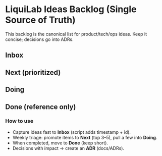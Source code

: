 # LiquiLab Ideas Backlog (Single Source of Truth)

This backlog is the canonical list for product/tech/ops ideas. Keep it concise; decisions go into ADRs.

## Inbox
<!-- INBOX_START -->
<!-- INBOX_END -->

## Next (prioritized)
<!-- NEXT_START -->
<!-- NEXT_END -->

## Doing
<!-- DOING_START -->
<!-- DOING_END -->

## Done (reference only)
<!-- DONE_START -->
<!-- DONE_END -->

### How to use
- Capture ideas fast to **Inbox** (script adds timestamp + id).
- Weekly triage: promote items to **Next** (top 3–5), pull a few into **Doing**.
- When completed, move to **Done** (keep short).
- Decisions with impact → create an **ADR** (docs/ADRs).
